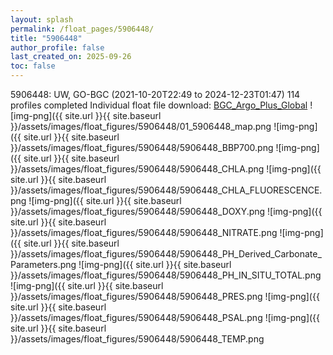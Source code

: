```yaml
---
layout: splash
permalink: /float_pages/5906448/
title: "5906448"
author_profile: false
last_created_on: 2025-09-26
toc: false
---
```

 
5906448: UW, GO-BGC (2021-10-20T22:49 to 2024-12-23T01:47)
114 profiles completed
Individual float file download: [BGC_Argo_Plus_Global](https://ftp.soest.hawaii.edu/bgc_argo_plus/Individual_Floats/outliers_removed/5906448_Sprof_processed.nc)
![img-png]({{ site.url }}{{ site.baseurl }}/assets/images/float_figures/5906448/01_5906448_map.png
![img-png]({{ site.url }}{{ site.baseurl }}/assets/images/float_figures/5906448/5906448_BBP700.png
![img-png]({{ site.url }}{{ site.baseurl }}/assets/images/float_figures/5906448/5906448_CHLA.png
![img-png]({{ site.url }}{{ site.baseurl }}/assets/images/float_figures/5906448/5906448_CHLA_FLUORESCENCE.png
![img-png]({{ site.url }}{{ site.baseurl }}/assets/images/float_figures/5906448/5906448_DOXY.png
![img-png]({{ site.url }}{{ site.baseurl }}/assets/images/float_figures/5906448/5906448_NITRATE.png
![img-png]({{ site.url }}{{ site.baseurl }}/assets/images/float_figures/5906448/5906448_PH_Derived_Carbonate_Parameters.png
![img-png]({{ site.url }}{{ site.baseurl }}/assets/images/float_figures/5906448/5906448_PH_IN_SITU_TOTAL.png
![img-png]({{ site.url }}{{ site.baseurl }}/assets/images/float_figures/5906448/5906448_PRES.png
![img-png]({{ site.url }}{{ site.baseurl }}/assets/images/float_figures/5906448/5906448_PSAL.png
![img-png]({{ site.url }}{{ site.baseurl }}/assets/images/float_figures/5906448/5906448_TEMP.png
